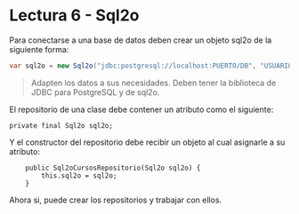 # Lectura 6 - Sql2o

Para conectarse a una base de datos deben crear un objeto sql2o de la siguiente forma:

```java
var sql2o = new Sql2o("jdbc:postgresql://localhost:PUERTO/DB", "USUARIO", "CLAVE");
```

> Adapten los datos a sus necesidades. Deben tener la biblioteca de JDBC para PostgreSQL y de sql2o.

El repositorio de una clase debe contener un atributo como el siguiente: 

```
private final Sql2o sql2o;
```

Y el constructor del repositorio debe recibir un objeto al cual asignarle a su atributo:

```
    public Sql2oCursosRepositorio(Sql2o sql2o) {
        this.sql2o = sql2o;
    }
```

Ahora si, puede crear los repositorios y trabajar con ellos.
